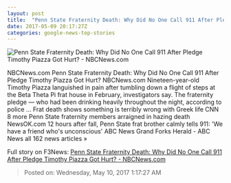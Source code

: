 ```yaml
---
layout: post
title:  "Penn State Fraternity Death: Why Did No One Call 911 After Pledge Timothy Piazza Got Hurt? - NBCNews.com"
date: 2017-05-09 20:17:27Z
categories: google-news-top-stories
---
```


![Penn State Fraternity Death: Why Did No One Call 911 After Pledge Timothy Piazza Got Hurt? - NBCNews.com](https://media4.s-nbcnews.com/j/newscms/2017_19/1989666/170505-frat-house-betathetapi_083b9099da2a94dd1a831f54a391c48f.nbcnews-fp-1200-800.jpg)

NBCNews.com Penn State Fraternity Death: Why Did No One Call 911 After Pledge Timothy Piazza Got Hurt? NBCNews.com Nineteen-year-old Timothy Piazza languished in pain after tumbling down a flight of steps at the Beta Theta Pi frat house in February, investigators say. The fraternity pledge — who had been drinking heavily throughout the night, according to police ... Frat death shows something is terribly wrong with Greek life CNN 8 more Penn State fraternity members arraigned in hazing death NewsOK.com 12 hours after fall, Penn State frat brother calmly tells 911: 'We have a friend who's unconscious' ABC News Grand Forks Herald - ABC News all 162 news articles »


Full story on F3News: [Penn State Fraternity Death: Why Did No One Call 911 After Pledge Timothy Piazza Got Hurt? - NBCNews.com](http://www.f3nws.com/n/yFWqu)

> Posted on: Wednesday, May 10, 2017 1:17:27 AM
